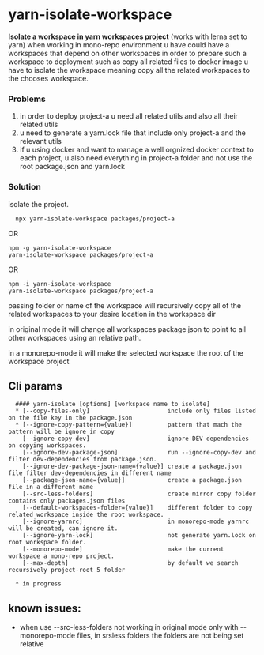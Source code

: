 # yarn-isolate-workspace

**Isolate a workspace in yarn workspaces project** (works with lerna set to yarn)
when working in mono-repo environment u have could have a workspaces that depend on other workspaces
in order to prepare such a workspace to deployment such as copy all related files to docker image
u have to isolate the workspace meaning copy all the related workspaces to the chooses workspace.

### Problems
1. in order to deploy project-a u need all related utils and also all their related utils
2. u need to generate a yarn.lock file that include only project-a and the relevant utils
3. if u using docker and want to manage a well orgnized docker context to each project,
   u also need everything in project-a folder and not use the root package.json and yarn.lock

### Solution

isolate the project.
```shell
  npx yarn-isolate-workspace packages/project-a
```
OR
```shell
npm -g yarn-isolate-workspace
yarn-isolate-workspace packages/project-a
```
OR
```shell
npm -i yarn-isolate-workspace
yarn-isolate-workspace packages/project-a
```
passing folder or name of the workspace
will recursively copy all of the related workspaces to your desire location in the workspace dir

in original mode
it will change all workspaces package.json to point to all other workspaces using an relative path.

in a monorepo-mode
it will make the selected workspace the root of the workspace project

## Cli params
```
  #### yarn-isolate [options] [workspace name to isolate]
  * [--copy-files-only]                      include only files listed on the file key in the package.json
  * [--ignore-copy-pattern={value}]          pattern that mach the pattern will be ignore in copy
    [--ignore-copy-dev]                      ignore DEV dependencies on copying workspaces.
    [--ignore-dev-package-json]              run --ignore-copy-dev and filter dev-dependencies from package.json.
    [--ignore-dev-package-json-name={value}] create a package.json file filter dev-dependencies in different name
    [--package-json-name={value}]            create a package.json file in a different name
    [--src-less-folders]                     create mirror copy folder contains only packages.json files
    [--default-workspaces-folder={value}]    different folder to copy related workspace inside the root workspace.
    [--ignore-yarnrc]                        in monorepo-mode yarnrc will be created, can ignore it.
    [--ignore-yarn-lock]                     not generate yarn.lock on root workspace folder.
    [--monorepo-mode]                        make the current workspace a mono-repo project.
    [--max-depth]                            by default we search recursively project-root 5 folder

  * in progress
```


## known issues:
 - when use --src-less-folders not working in original mode only with --monorepo-mode files, in srsless folders the folders are not being set relative
